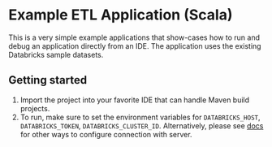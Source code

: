 # Example ETL Application (Scala)

This is a very simple example applications that show-cases how to run
and debug an application directly from an IDE. The application uses
the existing Databricks sample datasets.

## Getting started

1. Import the project into your favorite IDE that can handle Maven build projects.
2. To run, make sure to set the environment variables for `DATABRICKS_HOST`,
   `DATABRICKS_TOKEN`, `DATABRICKS_CLUSTER_ID`. Alternatively, please see
   [docs](https://docs.databricks.com/en/dev-tools/databricks-connect-ref.html#set-up-the-client)
   for other ways to configure connection with server.